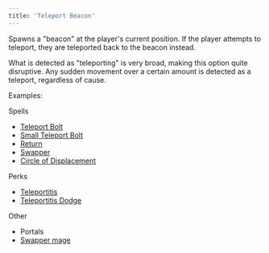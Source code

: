 ```yaml
---
title: 'Teleport Beacon'
---
```


Spawns a "beacon" at the player's current position. If the player attempts to teleport, they are teleported back to the beacon instead.

What is detected as "teleporting" is very broad, making this option quite disruptive. Any sudden movement over a certain amount is detected as a teleport, regardless of cause.

Examples:

Spells
- [Teleport Bolt](https://noita.wiki.gg/wiki/Teleport_Bolt)
- [Small Teleport Bolt](https://noita.wiki.gg/wiki/Teleport_Bolt)
- [Return](https://noita.wiki.gg/wiki/Return)
- [Swapper](https://noita.wiki.gg/wiki/Swapper)
- [Circle of Displacement](https://noita.wiki.gg/wiki/Circle_of_Displacement)

Perks
- [Teleportitis](https://noita.wiki.gg/wiki/Teleportitis)
- [Teleportitis Dodge](https://noita.wiki.gg/wiki/Teleportitis_Dodge)

Other
- Portals
- [Swapper mage](https://noita.wiki.gg/wiki/Vaihdosmestari)
